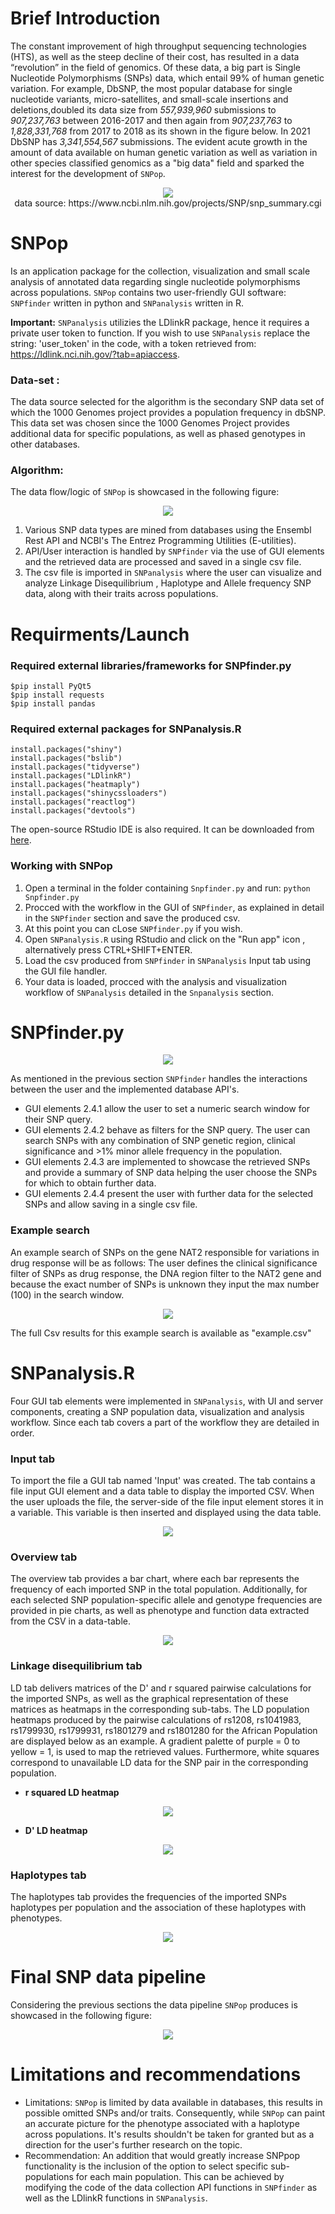 # Brief Introduction
The constant improvement of high throughput sequencing technologies (HTS), as well as the steep decline of their cost, has resulted in a data “revolution” in the field of genomics. Of these data, a big part is Single Nucleotide Polymorphisms (SNPs) data, which entail 99\% of human genetic variation. For example, DbSNP, the most popular  database for single nucleotide variants, micro-satellites, and small-scale insertions and deletions,doubled its data size from  *557,939,960* submissions to *907,237,763* between 2016-2017 and then again from *907,237,763* to *1,828,331,768* from 2017 to 2018 as its shown in the figure below. In 2021 DbSNP has *3,341,554,567* submissions. The evident acute growth in the amount of data available on human genetic variation as well as variation in other species classified genomics as a "big data" field and sparked the interest for the development of ```SNPop```.
<p align="center">
  <img src="images/Rplot02.png" /><br>
  data source: https://www.ncbi.nlm.nih.gov/projects/SNP/snp_summary.cgi
</p>

# SNPop
Is an application package for the collection, visualization and small scale analysis of annotated data regarding single nucleotide polymorphisms across populations.
```SNPop``` contains two user-friendly GUI software: ```SNPfinder``` written in python and ```SNPanalysis``` written in R. 

**Important:** ```SNPanalysis``` utilizies the LDlinkR package, hence it requires a private user token to function. If you wish to use ```SNPanalysis``` replace the string: 'user_token' in the code, with a token retrieved from: https://ldlink.nci.nih.gov/?tab=apiaccess.

### Data-set :
The data source selected for the algorithm is the secondary SNP data set of which the 1000 Genomes project provides a population frequency in dbSNP. This data set was chosen since the 1000 Genomes Project provides additional data for specific populations, as well as phased genotypes in other databases.

### Algorithm: 
The data flow/logic of ```SNPop``` is showcased in the following figure:
<p align="center">
  <img src="https://user-images.githubusercontent.com/68243875/147920381-2196bc6b-e546-415a-9024-e4b58f510a98.png" />
</p>

1. Various SNP data types are mined from databases using the Ensembl Rest API and  NCBI's The Entrez Programming Utilities (E-utilities).
2. API/User interaction is handled by ```SNPfinder``` via the use of GUI elements and the retrieved data are processed and saved in a single csv file.
3. The csv file is imported in ```SNPanalysis``` where the user can  visualize and analyze Linkage Disequilibrium , Haplotype and Allele frequency SNP data, along with their traits across populations.

# Requirments/Launch

### Required external libraries/frameworks for SNPfinder.py

```
$pip install PyQt5
$pip install requests
$pip install pandas
```

### Required external packages for SNPanalysis.R

```
install.packages("shiny")
install.packages("bslib")
install.packages("tidyverse")
install.packages("LDlinkR")
install.packages("heatmaply")
install.packages("shinycssloaders")
install.packages("reactlog") 
install.packages("devtools") 
```
The open-source RStudio IDE is also required. It can be downloaded from [here](https://www.rstudio.com/products/rstudio/download/#download).

### Working with SNPop
1. Open a terminal in the folder containing ```Snpfinder.py``` and run: ```python Snpfinder.py``` 
2. Procced with the workflow in the GUI of ```SNPfinder```, as explained in detail in the ```SNPfinder``` section and save the produced csv.
3. At this point you can cLose ```SNPfinder.py``` if you wish.
4. Open ```SNPanalysis.R``` using RStudio and click on the "Run app" icon , alternatively press CTRL+SHIFT+ENTER.
5. Load the csv produced from ```SNPfinder``` in ```SNPanalysis``` Input tab using the GUI file handler.
6. Your data is loaded, procced with the analysis and visualization workflow of ```SNPanalysis``` detailed in the ```Snpanalysis``` section.

# SNPfinder.py
<p align="center">
  <img src="images/snpfinder.png" />
</p>

As mentioned in the previous section ```SNPfinder``` handles the interactions between the user and the implemented database API's. 
- GUI elements 2.4.1 allow the user to set a numeric search window for their SNP query. 
- GUI elements 2.4.2 behave as filters for the SNP query. The user can search SNPs with any combination of SNP genetic region, clinical significance and >1% minor allele frequency in the population.
- GUI elements 2.4.3 are implemented to showcase the retrieved SNPs and provide a summary of SNP data helping the user choose the SNPs for which to obtain further data.
- GUI elements 2.4.4 present the user with further data for the selected SNPs and allow saving in a single csv file. 

### Example search
An example search of SNPs on the gene NAT2 responsible for variations in drug response will be as follows:
The user defines the clinical significance filter of SNPs as drug response, the DNA region filter to the NAT2 gene and because the exact number of SNPs is unknown they input the max number (100) in the search window. 
<p align="center">
  <img src="images/NAT2 SNPFINDER.PNG" />
</p>
 The full Csv results for this example search is available as "example.csv"

# SNPanalysis.R
Four GUI tab elements were implemented in ```SNPanalysis```, with UI and server components, creating a SNP population data, visualization and analysis workflow. Since each tab covers a part of the workflow they are detailed in order. 

### Input tab 
To import the file a GUI tab named 'Input' was created. The tab contains a file input GUI element  and a data table  to display the imported CSV. When the user uploads the file, the server-side of the file input element stores it in a variable. This variable is then inserted and displayed using the data table.
<p align="center">
  <img src="images/NAT2 input.PNG" />
</p>

### Overview tab 
The overview tab provides a bar chart, where each bar represents the frequency of each imported SNP in the total population. Additionally, for each selected SNP population-specific allele and genotype frequencies are provided in pie charts, as well as phenotype and function data extracted from the CSV in a data-table.
<p align="center">
  <img src="images/ph.png" />
</p>

### Linkage disequilibrium tab
LD tab delivers matrices of the D' and r squared pairwise calculations for the imported SNPs, as well as the graphical representation of these matrices as heatmaps in the corresponding sub-tabs.  The LD population heatmaps produced by the pairwise calculations of rs1208, rs1041983, rs1799930, rs1799931, rs1801279 and rs1801280 for the African Population are displayed below as an example. A gradient palette of purple = 0 to yellow = 1, is used to map the retrieved values. Furthermore, white squares correspond to unavailable LD data for the SNP pair in the corresponding population.

- **r squared LD heatmap**
<p align="center">
  <img src="images/NAT2 r2 African.png" />
</p>


- **D' LD heatmap**
<p align="center">
  <img src="images/african D'.png" />
</p>


### Haplotypes tab

The haplotypes tab provides the frequencies of the imported SNPs haplotypes per population and the association of these haplotypes with phenotypes.
<p align="center">
  <img src="images/haplotypes.png" />
</p>

# Final SNP data pipeline
Considering the previous sections the data pipeline ```SNPop``` produces is showcased in the following figure:
<p align="center">
  <img src="https://user-images.githubusercontent.com/68243875/147920326-039fb6c1-6b0e-4b80-ba94-c8259b55d29b.png" />
</p>

# Limitations and recommendations
- Limitations: ```SNPop``` is limited by data available in databases, this results in possible omitted SNPs and/or traits. Consequently, while ```SNPop``` can paint an accurate picture for the phenotype associated with a haplotype across populations. It's results shouldn't be taken for granted but as a direction for the user's further research on the topic.
- Recommendation: An addition that would greatly increase SNPpop functionality is the inclusion of the option to select specific sub-populations for each main population. This can be achieved by modifying the code of the data collection API functions in ```SNPfinder``` as well as the LDlinkR functions in ```SNPanalysis```.
